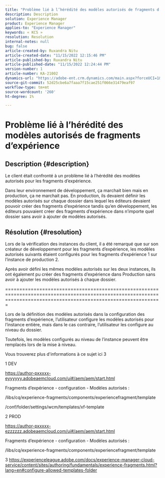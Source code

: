 ```yaml
---
title: "Problème lié à l’hérédité des modèles autorisés de fragments d’expérience"
description: Description
solution: Experience Manager
product: Experience Manager
applies-to: "Experience Manager"
keywords: « KCS »
resolution: Resolution
internal-notes: null
bug: false
article-created-by: Ruxandra Nitu
article-created-date: "11/15/2022 12:15:46 PM"
article-published-by: Ruxandra Nitu
article-published-date: "11/15/2022 12:24:44 PM"
version-number: 1
article-number: KA-21002
dynamics-url: "https://adobe-ent.crm.dynamics.com/main.aspx?forceUCI=1&pagetype=entityrecord&etn=knowledgearticle&id=4220bf37-df64-ed11-9561-6045bd006079"
source-git-commit: 52d25cbe6a7faaa7f15cae251f066e31479eaf97
workflow-type: tm+mt
source-wordcount: '260'
ht-degree: 1%

---
```


# Problème lié à l’hérédité des modèles autorisés de fragments d’expérience

## Description {#description}


Le client était confronté à un problème lié à l’hérédité des modèles autorisés pour les fragments d’expérience.

Dans leur environnement de développement, ça marchait bien mais en production, ça ne marchait pas.
En production, ils devaient définir les modèles autorisés sur chaque dossier dans lequel les éditeurs devaient pouvoir créer des fragments d’expérience tandis qu’en développement, les éditeurs pouvaient créer des fragments d’expérience dans n’importe quel dossier sans avoir à ajouter de modèles autorisés.


## Résolution {#resolution}


Lors de la vérification des instances du client, il a été remarqué que sur son créateur de développement pour les fragments d’expérience, les modèles autorisés suivants étaient configurés pour les fragments d’expérience 1 sur l’instance de production 2.

Après avoir défini les mêmes modèles autorisés sur les deux instances, ils ont également pu créer des fragments d’expérience dans Production sans avoir à ajouter les modèles autorisés à chaque dossier.

===================================================================================================================================================================



Lors de la définition des modèles autorisés dans la configuration des fragments d’expérience, l’utilisateur configure les modèles autorisés pour l’instance entière, mais dans le cas contraire, l’utilisateur les configure au niveau du dossier.

Toutefois, les modèles configurés au niveau de l’instance peuvent être remplacés lors de la mise à niveau.

Vous trouverez plus d&#39;informations à ce sujet ici 3



1 DEV

https://author-pxxxxx-eyyyyyy.adobeaemcloud.com/ui#/aem/aem/start.html

Fragments d’expérience - configuration - Modèles autorisés :

/libs/cq/experience-fragments/components/experiencefragment/template

/conf/folder/settings/wcm/templates/xf-template


2 PROD

https://author-pxxxxx-ezzzzzz.adobeaemcloud.com/ui#/aem/aem/start.html

Fragments d’expérience - configuration - Modèles autorisés :

/libs/cq/experience-fragments/components/experiencefragment/template



3 https://experienceleague.adobe.com/docs/experience-manager-cloud-service/content/sites/authoring/fundamentals/experience-fragments.html?lang=en#configure-allowed-templates-folder
